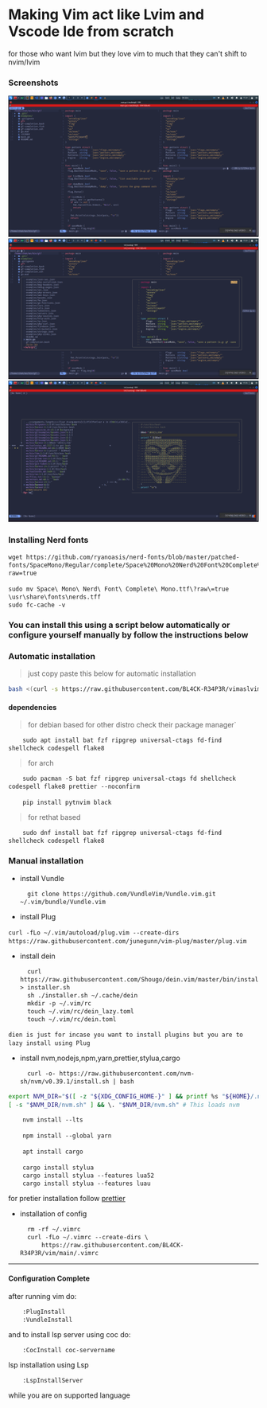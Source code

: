 # Making Vim act like Lvim and Vscode Ide from scratch
for those who want lvim but they love vim to much that they can't shift to nvim/lvim
### Screenshots
![vim1](./vim1.png)
![vim2](./vim2.png)
![vim3](./vim3.png)
### Installing Nerd fonts
	wget https://github.com/ryanoasis/nerd-fonts/blob/master/patched-fonts/SpaceMono/Regular/complete/Space%20Mono%20Nerd%20Font%20Complete%20Mono.ttf?raw=true
	
	sudo mv Space\ Mono\ Nerd\ Font\ Complete\ Mono.ttf\?raw\=true \usr\share\fonts\nerds.tff
	sudo fc-cache -v

### You can install this using a script below automatically or configure yourself manually by follow the instructions below

### Automatic installation

> just copy paste this below for automatic installation

```bash
bash <(curl -s https://raw.githubusercontent.com/BL4CK-R34P3R/vimaslvim/main/install.sh)
```

#### dependencies

> for debian based for other distro check their package manager`
		
		sudo apt install bat fzf ripgrep universal-ctags fd-find shellcheck codespell flake8
		
> for arch 

		sudo pacman -S bat fzf ripgrep universal-ctags fd shellcheck codespell flake8 prettier --noconfirm
		
		pip install pytnvim black

> for rethat based

		sudo dnf install bat fzf ripgrep universal-ctags fd-find shellcheck codespell flake8

### Manual installation

- install Vundle 

		git clone https://github.com/VundleVim/Vundle.vim.git ~/.vim/bundle/Vundle.vim

- install Plug

`curl -fLo ~/.vim/autoload/plug.vim --create-dirs
    https://raw.githubusercontent.com/junegunn/vim-plug/master/plug.vim`

- install dein

		curl https://raw.githubusercontent.com/Shougo/dein.vim/master/bin/installer.sh > installer.sh
		sh ./installer.sh ~/.cache/dein
		mkdir -p ~/.vim/rc
		touch ~/.vim/rc/dein_lazy.toml
		touch ~/.vim/rc/dein.toml

`dien is just for incase you want to install plugins but you are to lazy install using Plug`
		

- install nvm,nodejs,npm,yarn,prettier,stylua,cargo
			
		curl -o- https://raw.githubusercontent.com/nvm-sh/nvm/v0.39.1/install.sh | bash

```bash
export NVM_DIR="$([ -z "${XDG_CONFIG_HOME-}" ] && printf %s "${HOME}/.nvm" || printf %s "${XDG_CONFIG_HOME}/nvm")"
[ -s "$NVM_DIR/nvm.sh" ] && \. "$NVM_DIR/nvm.sh" # This loads nvm
```

		nvm install --lts

		npm install --global yarn

		apt install cargo 

		cargo install stylua
		cargo install stylua --features lua52
		cargo install stylua --features luau

for pretier installation follow [prettier](https://prettier.io/docs/en/install.html)

- installation of config

		rm -rf ~/.vimrc
		curl -fLo ~/.vimrc --create-dirs \
   			https://raw.githubusercontent.com/BL4CK-R34P3R/vim/main/.vimrc

---

#### Configuration Complete

after running vim do:

		:PlugInstall
		:VundleInstall

and to install lsp server using coc do:

		:CocInstall coc-servername

lsp installation using Lsp
		
		:LspInstallServer

while you are on supported language
